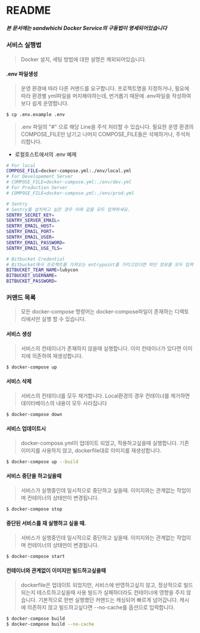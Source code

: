 # README #

##### 본 문서에는 sandwhichi Docker Service의 구동법이 명세되어있습니다

### 서비스 실행법 ###

> Docker 설치, 세팅 방법에 대한 설명은 제외되어있습니다.

#### .env 파일생성
> 운영 환경에 따라 다른 커맨드를 요구합니다. 프로젝트명을 지정하거나, 필요에 따라 환경별 yml파일을 머지해야하는데,
> 번거롭기 때문에 .env파일을 작성하여 보다 쉽게 운영합니다.
```sh
$ cp .env.example .env
```
> .env 파일의 "#" 으로 해당 Line을 주석 처리할 수 있습니다.
> 필요한 운영 환경의 COMPOSE_FILE만 남기고 나머지 COMPOSE_FILE들은 삭제하거나, 주석처리합니다.

- 로컬호스트에서의 .env 예제
```sh
# For local
COMPOSE_FILE=docker-compose.yml:./env/local.yml
# For Developement Server
# COMPOSE_FILE=docker-compose.yml:./env/dev.yml
# For Production Server
# COMPOSE_FILE=docker-compose.yml:./env/prod.yml

# Sentry
# Sentry를 설치하고 싶은 경우 아래 값을 모두 입력하세요.
SENTRY_SECRET_KEY=
SENTRY_SERVER_EMAIL=
SENTRY_EMAIL_HOST=
SENTRY_EMAIL_PORT=
SENTRY_EMAIL_USER=
SENTRY_EMAIL_PASSWORD=
SENTRY_EMAIL_USE_TLS=

# Bitbucket Credential
# Bitbucket에서 프로젝트를 가져오는 entrypoint를 가지고있다면 하단 정보를 모두 입력하세요.
BITBUCKET_TEAM_NAME=lubycon
BITBUCKET_USERNAME=
BITBUCKET_PASSWORD=

```

### 커맨드 목록
> 모든 docker-compose 명령어는 docker-compose파일이 존재하는 디렉토리에서만 실행 할 수 있습니다.

#### 서비스 생성
> 서비스의 컨테이너가 존재하지 않을때 실행합니다.
> 이미 컨테이너가 있다면 이미지에 의존하여 재생성합니다.
```sh
$ docker-compose up
```

#### 서비스 삭제
> 서비스의 컨테이너를 모두 제거합니다.
> Local환경의 경우 컨테이너를 제거하면 데이터베이스의 내용이 모두 사라집니다
```sh
$ docker-compose down
```


#### 서비스 업데이트시
> docker-compose.yml이 업데이트 되었고, 적용하고싶을때 실행합니다.
> 기존 이미지를 사용하지 않고, dockerfile대로 이미지를 재생성합니다.
```sh
$ docker-compose up --build
```

#### 서비스 중단을 하고싶을때
> 서비스가 실행중인데 일시적으로 중단하고 싶을때.
> 이미지와는 관계없는 작업이며 컨테이너의 상태만이 변경됩니다.
```sh
$ docker-compose stop
```

#### 중단된 서비스를 재 실행하고 싶을 때.
> 서비스가 실행중인데 일시적으로 중단하고 싶을때.
> 이미지와는 관계없는 작업이며 컨테이너의 상태만이 변경됩니다.
```sh
$ docker-compose start
```


#### 컨테이너와 관계없이 이미지만 빌드하고싶을때
> dockerfile은 업데이트 되었지만, 서비스에 반영하고싶지 않고, 정상적으로 빌드 되는지 테스트하고싶을때 사용
> 빌드가 실패하더라도 컨테이너에 영향을 주지 않습니다.
> 기본적으로 한번 실행했던 커맨드는 캐싱되어 빠르게 넘어갑니다.
> 캐시에 의존하지 않고 빌드하고싶다면 --no-cache를 옵션으로 입력합니다.
```sh
$ docker-compose build
$ docker-compose build --no-cache
```

